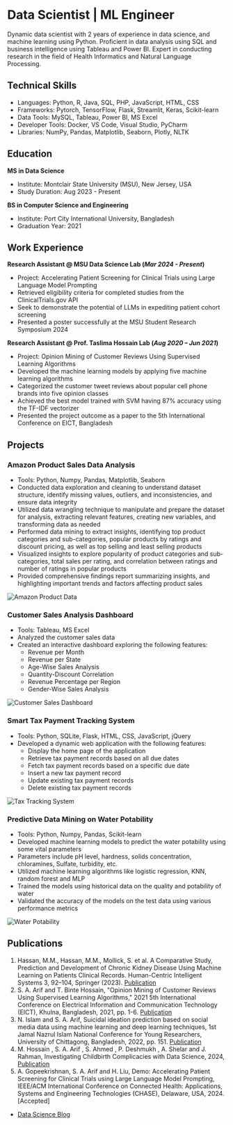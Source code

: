 # Data Scientist | ML Engineer

Dynamic data scientist with 2 years of experience in data science, and machine learning using Python. Proficient in data analysis using SQL and business intelligence using Tableau and Power BI. Expert in conducting research in the field of Health Informatics and Natural Language Processing.

## Technical Skills
- Languages: Python, R, Java, SQL, PHP, JavaScript, HTML, CSS 
- Frameworks: Pytorch, TensorFlow, Flask, Streamlit, Keras, Scikit-learn
- Data Tools: MySQL, Tableau, Power BI, MS Excel
- Developer Tools: Docker, VS Code, Visual Studio, PyCharm
- Libraries: NumPy, Pandas, Matplotlib, Seaborn, Plotly, NLTK

## Education			
**MS in Data Science**
- Institute: Montclair State University (MSU), New Jersey, USA
- Study Duration: Aug 2023 - Present

**BS in Computer Science and Engineering**
- Institute: Port City International University, Bangladesh
- Graduation Year: 2021

## Work Experience
**Research Assistant @ MSU Data Science Lab (_Mar 2024 - Present_)**
- Project: Accelerating Patient Screening for Clinical Trials using Large Language Model Prompting
- Retrieved eligibility criteria for completed studies from the ClinicalTrials.gov API
- Seek to demonstrate the potential of LLMs in expediting patient cohort screening
- Presented a poster successfully at the MSU Student Research Symposium 2024

**Research Assistant @ Prof. Taslima Hossain Lab (_Aug 2020 – Jun 2021_)**
- Project: Opinion Mining of Customer Reviews Using Supervised Learning Algorithms
- Developed the machine learning models by applying five machine learning algorithms
- Categorized the customer tweet reviews about popular cell phone brands into five opinion classes
- Achieved the best model trained with SVM having 87% accuracy using the TF-IDF vectorizer
- Presented the project outcome as a paper to the 5th International Conference on EICT, Bangladesh

## Projects
### Amazon Product Sales Data Analysis 
- Tools: Python, Numpy, Pandas, Matplotlib, Seaborn
- Conducted data exploration and cleaning to understand dataset structure, identify missing values, outliers, and inconsistencies, and ensure data integrity
- Utilized data wrangling technique to manipulate and prepare the dataset for analysis, extracting relevant features, creating new variables, and transforming data as needed
- Performed data mining to extract insights, identifying top product categories and sub-categories, popular products by ratings and discount pricing, as well as top selling and least selling products
- Visualized insights to explore popularity of product categories and sub-categories, total sales per rating, and correlation between ratings and number of ratings in popular products
- Provided comprehensive findings report summarizing insights, and highlighting important trends and factors affecting product sales

![Amazon Product Data](/assets/img/Amazon_Product_Data.png)

### Customer Sales Analysis Dashboard
- Tools: Tableau, MS Excel
- Analyzed the customer sales data
- Created an interactive dashboard exploring the following features:
  - Revenue per Month
  - Revenue per State
  - Age-Wise Sales Analysis
  - Quantity-Discount Correlation
  - Revenue Percentage per Region
  - Gender-Wise Sales Analysis

![Customer Sales Dashboard](/assets/img/Customer_Sales_Data.png)

### Smart Tax Payment Tracking System
- Tools: Python, SQLite, Flask, HTML, CSS, JavaScript, jQuery
- Developed a dynamic web application with the following features:
  - Display the home page of the application
  - Retrieve tax payment records based on all due dates
  - Fetch tax payment records based on a specific due date
  - Insert a new tax payment record
  - Update existing tax payment records
  - Delete existing tax payment records

![Tax Tracking System](/assets/img/Tax_Payment_Tracking.png)

### Predictive Data Mining on Water Potability
- Tools: Python, Numpy, Pandas, Scikit-learn
- Developed machine learning models to predict the water potability using some vital parameters
- Parameters include pH level, hardness, solids concentration, chloramines, Sulfate, turbidity, etc.
- Utilized machine learning algorithms like logistic regression, KNN, random forest and MLP
- Trained the models using historical data on the quality and potability of water
- Validated the accuracy of the models on the test data using various performance metrics
  
![Water Potability](/assets/img/Water_Potability.png)

## Publications
1. Hassan, M.M., Hassan, M.M., Mollick, S. et al. A Comparative Study, Prediction and Development of Chronic Kidney Disease Using Machine Learning on Patients Clinical Records. Human-Centric Intelligent Systems 3, 92–104, Springer (2023). [Publication](https://doi.org/10.1007/s44230-023-00017-3)
2. S. A. Arif and T. Binte Hossain, "Opinion Mining of Customer Reviews Using Supervised Learning Algorithms," 2021 5th International Conference on Electrical Information and Communication Technology (EICT), Khulna, Bangladesh, 2021, pp. 1-6. [Publication](https://ieeexplore.ieee.org/document/9733435)
3. N. Islam and S. A. Arif, Suicidal ideation prediction based on social media data using machine learning and deep learning techniques, 1st Jamal Nazrul Islam National Conference for Young Researchers, University of Chittagong, Bangladesh, 2022, pp. 151. [Publication](https://drive.google.com/file/d/1XRwhTLfb1FNa31MbarCb6TPch-M8xAdi/view)
4. M. Hossain , S. A. Arif , S. Ahmed , P. Deshmukh , A. Shelar and J. Rahman, Investigating Childbirth Complicacies with Data Science,
2024, [Publication](https://www.linkedin.com/pulse/rising-trend-cesarean-births-bangladesh-analysis-identification-bxfue/)
5. A.	Gopeekrishnan, S. A. Arif and H. Liu, Demo: Accelerating Patient Screening for Clinical Trials using Large Language Model Prompting, IEEE/ACM International Conference on Connected Health: Applications, Systems and Engineering Technologies (CHASE), Delaware, USA, 2024. [Accepted]

- [Data Science Blog](https://medium.com/@shibbir282)

